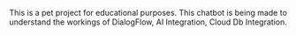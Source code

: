 This is a pet project for educational purposes. This chatbot is being made to understand the workings of DialogFlow, AI Integration, Cloud Db Integration.
